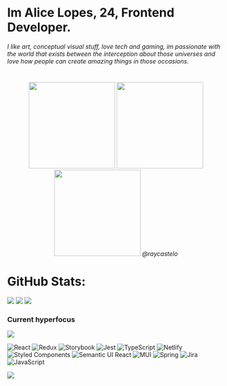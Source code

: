 <h1> Im Alice Lopes, 24, Frontend Developer. </h1>
<i>I like art, conceptual visual stuff, love tech and gaming, im passionate with the world that exists between the interception about those universes and love how people can create amazing things in those occasions.</i>

###

<br clear="both">

<div align="center">
  <img height="200" src="https://i.ibb.co/YB0Zqc9/042d3853-8e9b-4c4e-8971-36285c83c9e2-1.jpg"  />
  <img height="200" src="https://i.ibb.co/y8vdb31/70d314f9-6dcd-4832-b6ff-c7f239c8d85e.jpg"  />
  <img height="200" src="https://64.media.tumblr.com/11695caa81a7acb4ec7b42b8881a6651/tumblr_p1cd71SzWV1v4oerqo1_1280.jpg" />
  <i>@raycastelo</i>
</div>

###
# GitHub Stats:
![](https://github-readme-stats.vercel.app/api?username=alicelopes47&theme=graywhite&hide_border=true&include_all_commits=false&count_private=false)
![](https://github-readme-streak-stats.herokuapp.com/?user=alicelopes47&theme=graywhite&hide_border=true)
![](https://github-readme-stats.vercel.app/api/top-langs/?username=alicelopes47&theme=graywhite&hide_border=true&include_all_commits=false&count_private=false&layout=compact)

### Current hyperfocus
![](https://github-contributor-stats.vercel.app/api?username=alicelopes47&limit=5&theme=chalk&combine_all_yearly_contributions=true)


![React](https://img.shields.io/badge/react-%2320232a.svg?style=for-the-badge&logo=react&logoColor=%2361DAFB) ![Redux](https://img.shields.io/badge/redux-%23593d88.svg?style=for-the-badge&logo=redux&logoColor=white) ![Storybook](https://img.shields.io/badge/-Storybook-FF4785?style=for-the-badge&logo=storybook&logoColor=white) ![Jest](https://img.shields.io/badge/-jest-%23C21325?style=for-the-badge&logo=jest&logoColor=white) ![TypeScript](https://img.shields.io/badge/typescript-%23007ACC.svg?style=for-the-badge&logo=typescript&logoColor=white) ![Netlify](https://img.shields.io/badge/netlify-%23000000.svg?style=for-the-badge&logo=netlify&logoColor=#00C7B7) ![Styled Components](https://img.shields.io/badge/styled--components-DB7093?style=for-the-badge&logo=styled-components&logoColor=white) ![Semantic UI React](https://img.shields.io/badge/Semantic%20UI%20React-%2335BDB2.svg?style=for-the-badge&logo=SemanticUIReact&logoColor=white) ![MUI](https://img.shields.io/badge/MUI-%230081CB.svg?style=for-the-badge&logo=mui&logoColor=white) ![Spring](https://img.shields.io/badge/spring-%236DB33F.svg?style=for-the-badge&logo=spring&logoColor=white) ![Jira](https://img.shields.io/badge/jira-%230A0FFF.svg?style=for-the-badge&logo=jira&logoColor=white) ![JavaScript](https://img.shields.io/badge/javascript-%23323330.svg?style=for-the-badge&logo=javascript&logoColor=%23F7DF1E)

[![](https://visitcount.itsvg.in/api?id=alicelopes47&icon=0&color=0)](https://visitcount.itsvg.in)

<!-- Proudly created with GPRM ( https://gprm.itsvg.in ) -->
